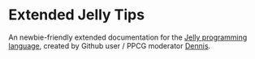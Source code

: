 # Extended Jelly Tips

An newbie-friendly extended documentation for the [Jelly programming language](https://github.com/DennisMitchell/jelly), created by Github user / PPCG moderator [Dennis](https://github.com/DennisMitchell).
